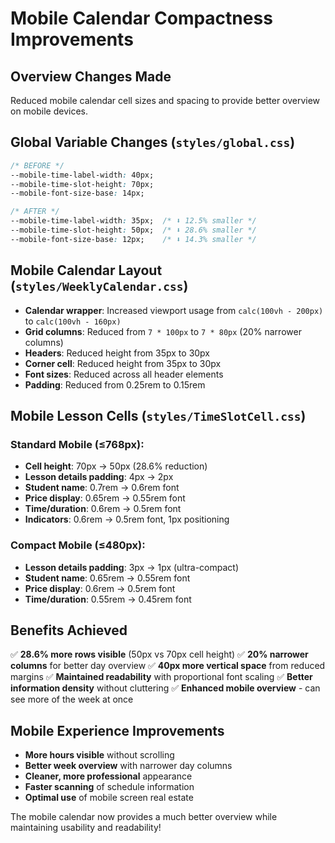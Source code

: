# Mobile Calendar Compactness Improvements

## Overview Changes Made
Reduced mobile calendar cell sizes and spacing to provide better overview on mobile devices.

## Global Variable Changes (`styles/global.css`)
```css
/* BEFORE */
--mobile-time-label-width: 40px;
--mobile-time-slot-height: 70px;
--mobile-font-size-base: 14px;

/* AFTER */
--mobile-time-label-width: 35px;  /* ⬇️ 12.5% smaller */
--mobile-time-slot-height: 50px;  /* ⬇️ 28.6% smaller */
--mobile-font-size-base: 12px;    /* ⬇️ 14.3% smaller */
```

## Mobile Calendar Layout (`styles/WeeklyCalendar.css`)
- **Calendar wrapper**: Increased viewport usage from `calc(100vh - 200px)` to `calc(100vh - 160px)`
- **Grid columns**: Reduced from `7 * 100px` to `7 * 80px` (20% narrower columns)
- **Headers**: Reduced height from 35px to 30px
- **Corner cell**: Reduced height from 35px to 30px
- **Font sizes**: Reduced across all header elements
- **Padding**: Reduced from 0.25rem to 0.15rem

## Mobile Lesson Cells (`styles/TimeSlotCell.css`)

### Standard Mobile (≤768px):
- **Cell height**: 70px → 50px (28.6% reduction)
- **Lesson details padding**: 4px → 2px
- **Student name**: 0.7rem → 0.6rem font
- **Price display**: 0.65rem → 0.55rem font
- **Time/duration**: 0.6rem → 0.5rem font
- **Indicators**: 0.6rem → 0.5rem font, 1px positioning

### Compact Mobile (≤480px):
- **Lesson details padding**: 3px → 1px (ultra-compact)
- **Student name**: 0.65rem → 0.55rem font
- **Price display**: 0.6rem → 0.5rem font
- **Time/duration**: 0.55rem → 0.45rem font

## Benefits Achieved
✅ **28.6% more rows visible** (50px vs 70px cell height)
✅ **20% narrower columns** for better day overview
✅ **40px more vertical space** from reduced margins
✅ **Maintained readability** with proportional font scaling
✅ **Better information density** without cluttering
✅ **Enhanced mobile overview** - can see more of the week at once

## Mobile Experience Improvements
- **More hours visible** without scrolling
- **Better week overview** with narrower day columns  
- **Cleaner, more professional** appearance
- **Faster scanning** of schedule information
- **Optimal use** of mobile screen real estate

The mobile calendar now provides a much better overview while maintaining usability and readability!
